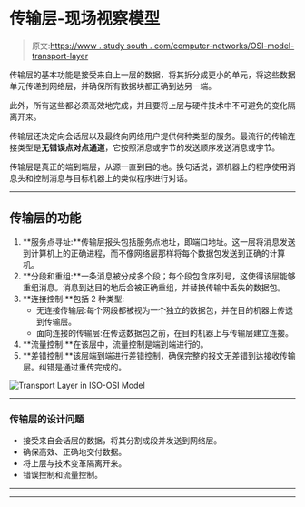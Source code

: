 # 传输层-现场视察模型

> 原文:[https://www . study south . com/computer-networks/OSI-model-transport-layer](https://www.studytonight.com/computer-networks/osi-model-transport-layer)

传输层的基本功能是接受来自上一层的数据，将其拆分成更小的单元，将这些数据单元传递到网络层，并确保所有数据块都正确到达另一端。

此外，所有这些都必须高效地完成，并且要将上层与硬件技术中不可避免的变化隔离开来。

传输层还决定向会话层以及最终向网络用户提供何种类型的服务。最流行的传输连接类型是**无错误点对点通道**，它按照消息或字节的发送顺序发送消息或字节。

传输层是真正的端到端层，从源一直到目的地。换句话说，源机器上的程序使用消息头和控制消息与目标机器上的类似程序进行对话。

* * *

## 传输层的功能

1.  **服务点寻址:**传输层报头包括服务点地址，即端口地址。这一层将消息发送到计算机上的正确进程，而不像网络层那样将每个数据包发送到正确的计算机。
2.  **分段和重组:**一条消息被分成多个段；每个段包含序列号，这使得该层能够重组消息。消息到达目的地后会被正确重组，并替换传输中丢失的数据包。
3.  **连接控制:**包括 2 种类型:
    *   无连接传输层:每个网段都被视为一个独立的数据包，并在目的机器上传送到传输层。
    *   面向连接的传输层:在传送数据包之前，在目的机器上与传输层建立连接。
4.  **流量控制:**在该层中，流量控制是端到端进行的。
5.  **差错控制:**该层端到端进行差错控制，确保完整的报文无差错到达接收传输层。纠错是通过重传完成的。

![Transport Layer in ISO-OSI Model](../Images/9b9ba9802ada4b93c711a5775365b7af.png)

* * *

### 传输层的设计问题

*   接受来自会话层的数据，将其分割成段并发送到网络层。
*   确保高效、正确地交付数据。
*   将上层与技术变革隔离开来。
*   错误控制和流量控制。

* * *

* * *